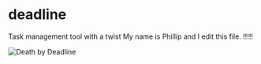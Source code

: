 # deadline
Task management tool with a twist
My name is Phillip and I edit this file. !!!!!

![Death by Deadline](https://cdn.dribbble.com/users/60266/screenshots/3117166/deathbydeadline_shot.png)
